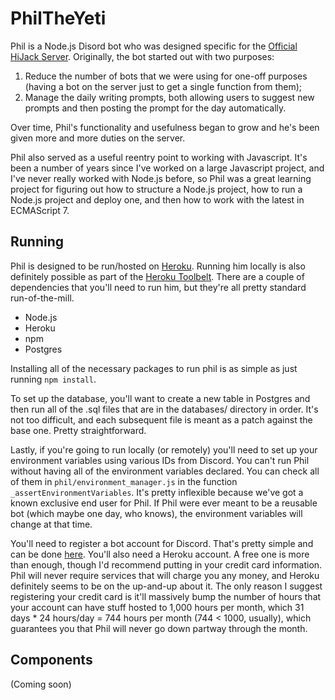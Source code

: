 # PhilTheYeti

Phil is a Node.js Disord bot who was designed specific for the [Official HiJack Server](https://discordapp.com/invite/3RZVTAj). Originally, the bot started out with two purposes:

1. Reduce the number of bots that we were using for one-off purposes (having a bot on the server just to get a single function from them);
2. Manage the daily writing prompts, both allowing users to suggest new prompts and then posting the prompt for the day automatically.
	
Over time, Phil's functionality and usefulness began to grow and he's been given more and more duties on the server.

Phil also served as a useful reentry point to working with Javascript. It's been a number of years since I've worked on a large Javascript project, and I've never really worked with Node.js before, so Phil was a great learning project for figuring out how to structure a Node.js project, how to run a Node.js project and deploy one, and then how to work with the latest in ECMAScript 7.

## Running

Phil is designed to be run/hosted on [Heroku](https://heroku.com). Running him locally is also definitely possible as part of the [Heroku Toolbelt](https://toolbelt.heroku.com/). There are a couple of dependencies that you'll need to run him, but they're all pretty standard run-of-the-mill.

* Node.js
* Heroku
* npm
* Postgres

Installing all of the necessary packages to run phil is as simple as just running `npm install`.

To set up the database, you'll want to create a new table in Postgres and then run all of the .sql files that are in the databases/ directory in order. It's not too difficult, and each subsequent file is meant as a patch against the base one. Pretty straightforward.

Lastly, if you're going to run locally (or remotely) you'll need to set up your environment variables using various IDs from Discord. You can't run Phil without having all of the environment variables declared. You can check all of them in `phil/environment_manager.js` in the function `_assertEnvironmentVariables`. It's pretty inflexible because we've got a known exclusive end user for Phil. If Phil were ever meant to be a reusable bot (which maybe one day, who knows), the environment variables will change at that time.

You'll need to register a bot account for Discord. That's pretty simple and can be done [here](https://discordapp.com/developers/applications/me). You'll also need a Heroku account. A free one is more than enough, though I'd recommend putting in your credit card information. Phil will never require services that will charge you any money, and Heroku definitely seems to be on the up-and-up about it. The only reason I suggest registering your credit card is it'll massively bump the number of hours that your account can have stuff hosted to 1,000 hours per month, which 31 days * 24 hours/day = 744 hours per month (744 < 1000, usually), which guarantees you that Phil will never go down partway through the month.

## Components

(Coming soon)
